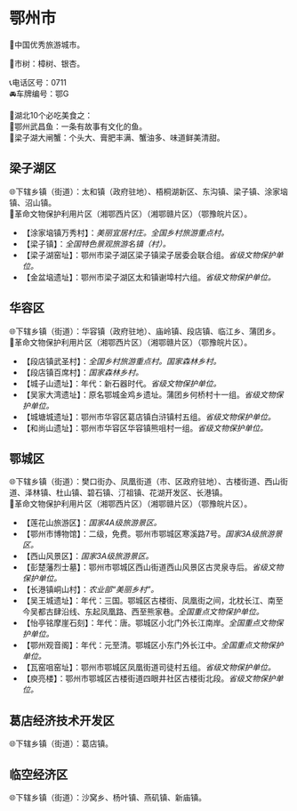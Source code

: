 # 鄂州市  
🏅中国优秀旅游城市。  
  
🌳市树：樟树、银杏。  
  
📞电话区号：0711  
🚘车牌编号：鄂G  
  
🍴湖北10个必吃美食之：  
🔸鄂州武昌鱼：一条有故事有文化的鱼。  
🔸梁子湖大闸蟹：个头大、膏肥丰满、蟹油多、味道鲜美清甜。 

## 梁子湖区  
🌐下辖乡镇（街道）：太和镇（政府驻地）、梧桐湖新区、东沟镇、梁子镇、涂家垴镇、沼山镇。  
🚩革命文物保护利用片区（湘鄂西片区）（湘鄂赣片区）（鄂豫皖片区）。  
  
* 【涂家垴镇万秀村】：*美丽宜居村庄。全国乡村旅游重点村。*  
* 【梁子镇】：*全国特色景观旅游名镇（村）。*  
* 【梁子湖窑址】：鄂州市梁子湖区梁子镇梁子居委会联合组。*省级文物保护单位。*  
* 【金盆垴遗址】：鄂州市梁子湖区太和镇谢埠村六组。*省级文物保护单位。*    

## 华容区  
🌐下辖乡镇（街道）：华容镇（政府驻地）、庙岭镇、段店镇、临江乡、蒲团乡。  
🚩革命文物保护利用片区（湘鄂西片区）（湘鄂赣片区）（鄂豫皖片区）。  
  
* 【段店镇武圣村】：*全国乡村旅游重点村。国家森林乡村。*  
* 【段店镇百席村】：*国家森林乡村。*  
* 【城子山遗址】：年代：新石器时代。*省级文物保护单位。*  
* 【吴家大湾遗址】：原名鄂城金鸡乡遗址。蒲团乡何桥村十一组。*省级文物保护单位。*    
* 【城塘城遗址】：鄂州市华容区葛店镇白浒镇村五组。*省级文物保护单位。*  
* 【和尚山遗址】：鄂州市华容区华容镇熊咀村一组。*省级文物保护单位。*    

## 鄂城区  
🌐下辖乡镇（街道）：樊口街办、凤凰街道（市、区政府驻地）、古楼街道、西山街道、泽林镇、杜山镇、碧石镇、汀祖镇、花湖开发区、长港镇。  
🚩革命文物保护利用片区（湘鄂西片区）（湘鄂赣片区）（鄂豫皖片区）。  
  
* 【莲花山旅游区】：*国家4A级旅游景区。*  
* 【鄂州市博物馆】：二级，免费。鄂州市鄂城区寒溪路7号。*国家3A级旅游景区。*  
* 【西山风景区】：*国家3A级旅游景区。*  
* 【彭楚藩烈士墓】：鄂州市鄂城区西山街道西山风景区古灵泉寺后。*省级文物保护单位。*  
* 【长港镇峒山村】：*农业部“美丽乡村”。*  
* 【吴王城遗址】：年代：三国。鄂城区古楼街、凤凰街之间，北枕长江、南至今吴都古肆沿线、东起凤凰路、西至熊家巷。*全国重点文物保护单位。*  
* 【怡亭铭摩崖石刻】：年代：唐。鄂城区小北门外长江南岸。*全国重点文物保护单位。*  
* 【鄂州观音阁】：年代：元至清。鄂城区小东门外长江中。*全国重点文物保护单位。*  
* 【瓦窑咀窑址】：鄂州市鄂城区凤凰街道司徒村五组。*省级文物保护单位。*    
* 【庾亮楼】：鄂州市鄂城区古楼街道四眼井社区古楼街北段。*省级文物保护单位。*    

## 葛店经济技术开发区  
🌐下辖乡镇（街道）：葛店镇。  

## 临空经济区  
🌐下辖乡镇（街道）：沙窝乡、杨叶镇、燕矶镇、新庙镇。  